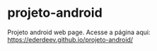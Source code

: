 # projeto-android
Projeto android web page.
Acesse a página aqui: https://ederdeev.github.io/projeto-android/
